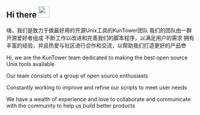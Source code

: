 ## Hi there <img src="https://cdn1.tianli0.top/gh/linjiangyu2/halo/img/wave.gif" width="30px">

嗨，我们是致力于做最好用的开源Unix工具的KunTower团队
我们的团队由一群开源爱好者组成
不断工作以改进和完善我们的脚本程序，以满足用户的需求
拥有丰富的经验，并且热爱与社区进行合作和交流，以帮助我们打造更好的产品😎

Hi, we are the KunTower team dedicated to making the best open source Unix tools available

Our team consists of a group of open source enthusiasts

Constantly working to improve and refine our scripts to meet user needs

We have a wealth of experience and love to collaborate and communicate with the community to help us build better products
